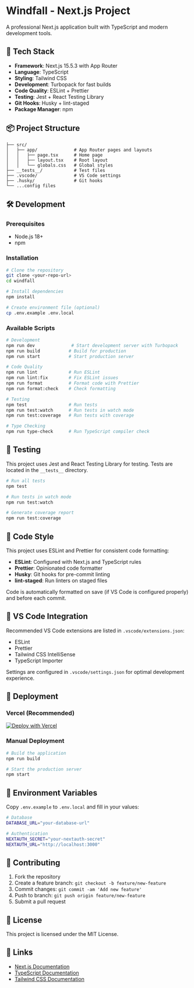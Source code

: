 # Windfall - Next.js Project

A professional Next.js application built with TypeScript and modern development tools.

## 🚀 Tech Stack

- **Framework**: Next.js 15.5.3 with App Router
- **Language**: TypeScript
- **Styling**: Tailwind CSS
- **Development**: Turbopack for fast builds
- **Code Quality**: ESLint + Prettier
- **Testing**: Jest + React Testing Library
- **Git Hooks**: Husky + lint-staged
- **Package Manager**: npm

## 📦 Project Structure

```
├── src/
│   ├── app/              # App Router pages and layouts
│   │   ├── page.tsx      # Home page
│   │   ├── layout.tsx    # Root layout
│   │   └── globals.css   # Global styles
├── __tests__/            # Test files
├── .vscode/              # VS Code settings
├── .husky/               # Git hooks
└── ...config files
```

## 🛠️ Development

### Prerequisites

- Node.js 18+
- npm

### Installation

```bash
# Clone the repository
git clone <your-repo-url>
cd windfall

# Install dependencies
npm install

# Create environment file (optional)
cp .env.example .env.local
```

### Available Scripts

```bash
# Development
npm run dev              # Start development server with Turbopack
npm run build           # Build for production
npm run start           # Start production server

# Code Quality
npm run lint            # Run ESLint
npm run lint:fix        # Fix ESLint issues
npm run format          # Format code with Prettier
npm run format:check    # Check formatting

# Testing
npm test                # Run tests
npm run test:watch      # Run tests in watch mode
npm run test:coverage   # Run tests with coverage

# Type Checking
npm run type-check      # Run TypeScript compiler check
```

## 🧪 Testing

This project uses Jest and React Testing Library for testing. Tests are located in the `__tests__` directory.

```bash
# Run all tests
npm test

# Run tests in watch mode
npm run test:watch

# Generate coverage report
npm run test:coverage
```

## 🎨 Code Style

This project uses ESLint and Prettier for consistent code formatting:

- **ESLint**: Configured with Next.js and TypeScript rules
- **Prettier**: Opinionated code formatter
- **Husky**: Git hooks for pre-commit linting
- **lint-staged**: Run linters on staged files

Code is automatically formatted on save (if VS Code is configured properly) and before each commit.

## 🔧 VS Code Integration

Recommended VS Code extensions are listed in `.vscode/extensions.json`:

- ESLint
- Prettier
- Tailwind CSS IntelliSense
- TypeScript Importer

Settings are configured in `.vscode/settings.json` for optimal development experience.

## 🚢 Deployment

### Vercel (Recommended)

[![Deploy with Vercel](https://vercel.com/button)](https://vercel.com/new/clone?repository-url=https://github.com/yourusername/windfall)

### Manual Deployment

```bash
# Build the application
npm run build

# Start the production server
npm start
```

## 📝 Environment Variables

Copy `.env.example` to `.env.local` and fill in your values:

```bash
# Database
DATABASE_URL="your-database-url"

# Authentication
NEXTAUTH_SECRET="your-nextauth-secret"
NEXTAUTH_URL="http://localhost:3000"
```

## 🤝 Contributing

1. Fork the repository
2. Create a feature branch: `git checkout -b feature/new-feature`
3. Commit changes: `git commit -am 'Add new feature'`
4. Push to branch: `git push origin feature/new-feature`
5. Submit a pull request

## 📄 License

This project is licensed under the MIT License.

## 🔗 Links

- [Next.js Documentation](https://nextjs.org/docs)
- [TypeScript Documentation](https://www.typescriptlang.org/docs)
- [Tailwind CSS Documentation](https://tailwindcss.com/docs)
